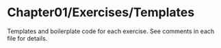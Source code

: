 # Chapter01/Exercises/Templates

Templates and boilerplate code for each exercise. See comments in each file for details.



